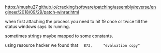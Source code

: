 https://mushu27.github.io/cracking/software/patching/assembly/reverse/engineer/2018/09/29/patch-winrar.html

when first attaching the process you need to hit f9 once or twice till the status windows says its running.

sometimes strings maybe mapped to some constants.

using resource hacker we found that 
`  873, 	"evaluation copy"`


